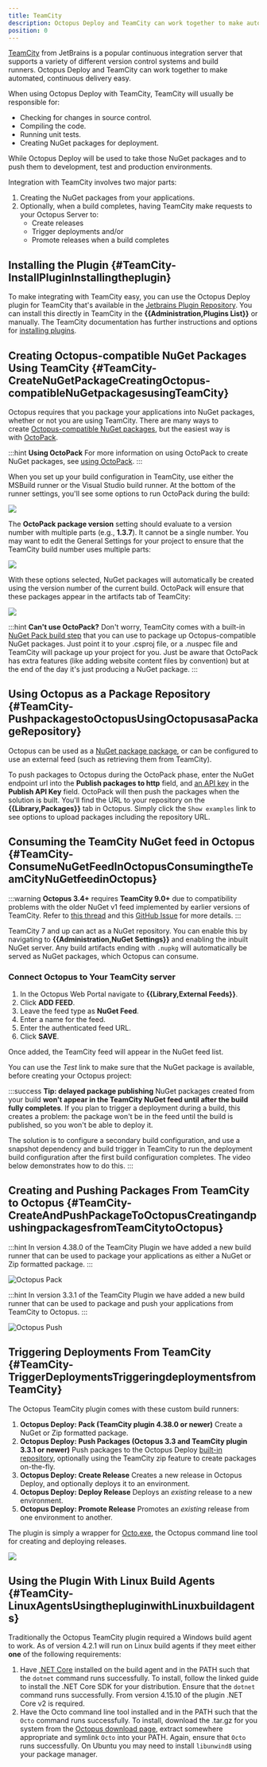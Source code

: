 ```yaml
---
title: TeamCity
description: Octopus Deploy and TeamCity can work together to make automated, continuous delivery easy.
position: 0
---
```


[TeamCity](http://www.jetbrains.com/teamcity/) from JetBrains is a popular continuous integration server that supports a variety of different version control systems and build runners. Octopus Deploy and TeamCity can work together to make automated, continuous delivery easy.

When using Octopus Deploy with TeamCity, TeamCity will usually be responsible for:

- Checking for changes in source control.
- Compiling the code.
- Running unit tests.
- Creating NuGet packages for deployment.

While Octopus Deploy will be used to take those NuGet packages and to push them to development, test and production environments.

Integration with TeamCity involves two major parts:

1. Creating the NuGet packages from your applications.
2. Optionally, when a build completes, having TeamCity make requests to your Octopus Server to:
   - Create releases
   - Trigger deployments and/or
   - Promote releases when a build completes

## Installing the Plugin {#TeamCity-InstallPluginInstallingtheplugin}

To make integrating with TeamCity easy, you can use the Octopus Deploy plugin for TeamCity that's available in the [Jetbrains Plugin Repository](https://plugins.jetbrains.com/plugin/9038-octopus-deploy-integration). You can install this directly in TeamCity in the **{{Administration,Plugins List}}** or manually. The TeamCity documentation has further instructions and options for [installing plugins](https://confluence.jetbrains.com/display/TCD18/Installing+Additional+Plugins).

## Creating Octopus-compatible NuGet Packages Using TeamCity {#TeamCity-CreateNuGetPackageCreatingOctopus-compatibleNuGetpackagesusingTeamCity}

Octopus requires that you package your applications into NuGet packages, whether or not you are using TeamCity. There are many ways to create [Octopus-compatible NuGet packages](/docs/packaging-applications/index.md), but the easiest way is with [OctoPack](https://github.com/OctopusDeploy/OctoPack).

:::hint
**Using OctoPack**
For more information on using OctoPack to create NuGet packages, see [using OctoPack](/docs/packaging-applications/octopack/index.md).
:::

When you set up your build configuration in TeamCity, use either the MSBuild runner or the Visual Studio build runner. At the bottom of the runner settings, you'll see some options to run OctoPack during the build:

![](/docs/images/3048176/5865626.png)

The **OctoPack package version** setting should evaluate to a version number with multiple parts (e.g., **1.3.7**). It cannot be a single number. You may want to edit the General Settings for your project to ensure that the TeamCity build number uses multiple parts:

![](/docs/images/3048176/3278195.png)

With these options selected, NuGet packages will automatically be created using the version number of the current build. OctoPack will ensure that these packages appear in the artifacts tab of TeamCity:

![](/docs/images/3048176/3278194.png)

:::hint
**Can&#39;t use OctoPack?**
Don't worry, TeamCity comes with a built-in [NuGet Pack build step](https://confluence.jetbrains.com/display/TCD9/NuGet+Pack) that you can use to package up Octopus-compatible NuGet packages. Just point it to your .csproj file, or a .nuspec file and TeamCity will package up your project for you. Just be aware that OctoPack has extra features (like adding website content files by convention) but at the end of the day it's just producing a NuGet package.
:::

## Using Octopus as a Package Repository {#TeamCity-PushpackagestoOctopusUsingOctopusasaPackageRepository}

Octopus can be used as a [NuGet package package](/docs/packaging-applications/package-repositories/built-in-repository/pushing-packages-to-the-built-in-repository.md), or can be configured to use an external feed (such as retrieving them from TeamCity).

To push packages to Octopus during the OctoPack phase, enter the NuGet endpoint url into the **Publish packages to http** field, and [an API key](/docs/api-and-integration/api/how-to-create-an-api-key.md) in the **Publish API Key** field.  OctoPack will then push the packages when the solution is built.  You'll find the URL to your repository on the **{{Library,Packages}}** tab in Octopus.  Simply click the `Show examples` link to see options to upload packages including the repository URL.

## Consuming the TeamCity NuGet feed in Octopus {#TeamCity-ConsumeNuGetFeedInOctopusConsumingtheTeamCityNuGetfeedinOctopus}

:::warning
**Octopus 3.4+** requires **TeamCity 9.0+** due to compatibility problems with the older NuGet v1 feed implemented by earlier versions of TeamCity. Refer to [this thread](http://help.octopus.com/discussions/problems/47581-teamcity-nuget-feed#comment_40952268) and this [GitHub Issue](https://github.com/OctopusDeploy/Issues/issues/2656) for more details.
:::

TeamCity 7 and up can act as a NuGet repository. You can enable this by navigating to **{{Administration,NuGet Settings}}** and enabling the inbuilt NuGet server. Any build artifacts ending with `.nupkg` will automatically be served as NuGet packages, which Octopus can consume.

### Connect Octopus to Your TeamCity server

1. In the Octopus Web Portal navigate to **{{Library,External Feeds}}**.
1. Click **ADD FEED**.
1. Leave the feed type as **NuGet Feed**.
1. Enter a name for the feed.
1. Enter the authenticated feed URL.
1. Click **SAVE**.

Once added, the TeamCity feed will appear in the NuGet feed list.

You can use the *Test* link to make sure that the NuGet package is available, before creating your Octopus project:

:::success
**Tip: delayed package publishing**
NuGet packages created from your build **won't appear in the TeamCity NuGet feed until after the build fully completes**. If you plan to trigger a deployment during a build, this creates a problem: the package won't be in the feed until the build is published, so you won't be able to deploy it.

The solution is to configure a secondary build configuration, and use a snapshot dependency and build trigger in TeamCity to run the deployment build configuration after the first build configuration completes. The video below demonstrates how to do this.
:::

## Creating and Pushing Packages From TeamCity to Octopus {#TeamCity-CreateAndPushPackageToOctopusCreatingandpushingpackagesfromTeamCitytoOctopus}

:::hint
In version 4.38.0 of the TeamCity Plugin we have added a new build runner that can be used to package your applications as either a NuGet or Zip formatted package.
:::

![Octopus Pack](teamcity-pack-step.png)

:::hint
In version 3.3.1 of the TeamCity Plugin we have added a new build runner that can be used to package and push your applications from TeamCity to Octopus.
:::

![Octopus Push](/docs/images/3048176/5275665.png)

## Triggering Deployments From TeamCity {#TeamCity-TriggerDeploymentsTriggeringdeploymentsfromTeamCity}

The Octopus TeamCity plugin comes with these custom build runners:

1. **Octopus Deploy: Pack (TeamCity plugin 4.38.0 or newer)** Create a NuGet or Zip formatted package.
2. **Octopus Deploy: Push Packages (Octopus 3.3 and TeamCity plugin 3.3.1 or newer)** Push packages to the Octopus Deploy [built-in repository](/docs/packaging-applications/package-repositories/built-in-repository/pushing-packages-to-the-built-in-repository.md), optionally using the TeamCity zip feature to create packages on-the-fly.
3. **Octopus Deploy: Create Release**
  Creates a new release in Octopus Deploy, and optionally deploys it to an environment.
4. **Octopus Deploy: Deploy Release**
  Deploys an *existing* release to a new environment.
5. **Octopus Deploy: Promote Release**
  Promotes an *existing* release from one environment to another.

The plugin is simply a wrapper for [Octo.exe](/docs/api-and-integration/octo.exe-command-line/index.md), the Octopus command line tool for creating and deploying releases.

![](/docs/images/3048176/3278185.jpg)

## Using the Plugin With Linux Build Agents {#TeamCity-LinuxAgentsUsingthepluginwithLinuxbuildagents}

Traditionally the Octopus TeamCity plugin required a Windows build agent to work. As of version 4.2.1 will run on Linux build agents if they meet either **one** of the following requirements:

1. Have [.NET Core](https://www.microsoft.com/net/core) installed on the build agent and in the PATH such that the `dotnet` command runs successfully. To install, follow the linked guide to install the .NET Core SDK for your distribution. Ensure that the `dotnet` command runs successfully. From version 4.15.10 of the plugin .NET Core v2 is required.
2. Have the Octo command line tool installed and in the PATH such that the `Octo` command runs successfully. To install, download the .tar.gz for you system from the [Octopus download page](https://octopus.com/downloads), extract somewhere appropriate and symlink `Octo` into your PATH. Again, ensure that `Octo` runs successfully. On Ubuntu you may need to install `libunwind8` using your package manager.
